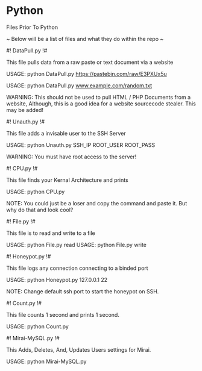 # Python
Files Prior To Python

~ Below will be a list of files and what they do within the repo ~

#! DataPull.py !#

This file pulls data from a raw paste or text document via a website

USAGE: python DataPull.py https://pastebin.com/raw/E3PXUx5u

USAGE: python DataPull.py www.example.com/random.txt

WARNING: This should not be used to pull HTML / PHP Documents from a website,
Although, this is a good idea for a website sourcecode stealer.
This may be added!


#! Unauth.py !#

This file adds a invisable user to the SSH Server

USAGE: python Unauth.py SSH_IP ROOT_USER ROOT_PASS

WARNING: You must have root access to the server!


#! CPU.py !#

This file finds your Kernal Architecture and prints

USAGE: python CPU.py

NOTE: You could just be a loser and copy the command and paste it. But why do that and look cool?


#! File.py !#

This file is to read and write to a file

USAGE: python File.py read
USAGE: python File.py write

#! Honeypot.py !#

This file logs any connection connecting to a binded port

USAGE: python Honeypot.py 127.0.0.1 22

NOTE: Change default ssh port to start the honeypot on SSH.

#! Count.py !#

This file counts 1 second and prints 1 second.

USAGE: python Count.py

#! Mirai-MySQL.py !#

This Adds, Deletes, And, Updates Users settings for Mirai.

USAGE: python Mirai-MySQL.py
